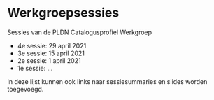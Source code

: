 #  Werkgroepsessies

Sessies van de PLDN Catalogusprofiel Werkgroep
- 4e sessie: 29 april 2021
-	3e sessie: 15 april 2021
-	2e sessie: 1 april 2021
-	1e sessie: …

In deze lijst kunnen ook links naar sessiesummaries en slides worden toegevoegd.
